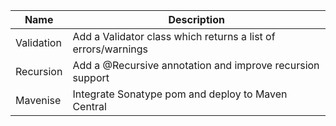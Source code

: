 | Name | Description
|---|---|
| Validation | Add a Validator class which returns a list of errors/warnings
| Recursion  | Add a @Recursive annotation and improve recursion support
| Mavenise   | Integrate Sonatype pom and deploy to Maven Central
